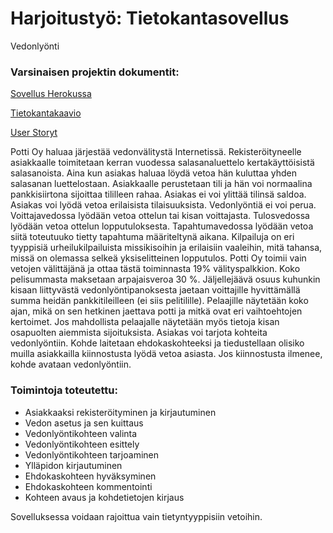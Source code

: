 # Harjoitustyö: Tietokantasovellus

Vedonlyönti

### Varsinaisen projektin dokumentit:

[Sovellus Herokussa](https://tsoha-vedonlyonti.herokuapp.com/)

[Tietokantakaavio](/documentation/tietokantakaavio.pdf)

[User Storyt](/documentation/userstories.md)

Potti Oy haluaa järjestää vedonvälitystä Internetissä. Rekisteröityneelle asiakkaalle toimitetaan kerran vuodessa salasanaluettelo kertakäyttöisistä salasanoista. Aina kun asiakas haluaa löydä vetoa hän kuluttaa yhden salasanan luettelostaan. Asiakkaalle perustetaan tili ja hän voi normaalina pankkisiirtona sijoittaa tililleen rahaa. Asiakas ei voi ylittää tilinsä saldoa. Asiakas voi lyödä vetoa erilaisista tilaisuuksista. Vedonlyöntiä ei voi perua. Voittajavedossa lyödään vetoa ottelun tai kisan voittajasta. Tulosvedossa lyödään vetoa ottelun lopputuloksesta. Tapahtumavedossa lyödään vetoa siitä toteutuuko tietty tapahtuma määriteltynä aikana. Kilpailuja on eri tyyppisiä urheilukilpailuista missikisoihin ja erilaisiin vaaleihin, mitä tahansa, missä on olemassa selkeä yksiselitteinen lopputulos. Potti Oy toimii vain vetojen välittäjänä ja ottaa tästä toiminnasta 19% välityspalkkion. Koko pelisummasta maksetaan arpajaisveroa 30 %. Jäljellejäävä osuus kuhunkin kisaan liittyvästä vedonlyöntipanoksesta jaetaan voittajille hyvittämällä summa heidän pankkitileilleen (ei siis pelitilille). Pelaajille näytetään koko ajan, mikä on sen hetkinen jaettava potti ja mitkä ovat eri vaihtoehtojen kertoimet. Jos mahdollista pelaajalle näytetään myös tietoja kisan osapuolten aiemmista sijoituksista. Asiakas voi tarjota kohteita vedonlyöntiin. Kohde laitetaan ehdokaskohteeksi ja tiedustellaan olisiko muilla asiakkailla kiinnostusta lyödä vetoa asiasta. Jos kiinnostusta ilmenee, kohde avataan vedonlyöntiin.

### Toimintoja toteutettu:

- Asiakkaaksi rekisteröityminen ja kirjautuminen
- Vedon asetus ja sen kuittaus
- Vedonlyöntikohteen valinta
- Vedonlyöntikohteen esittely
- Vedonlyöntikohteen tarjoaminen
- Ylläpidon kirjautuminen
- Ehdokaskohteen hyväksyminen
- Ehdokaskohteen kommentointi
- Kohteen avaus ja kohdetietojen kirjaus

Sovelluksessa voidaan rajoittua vain tietyntyyppisiin vetoihin.
